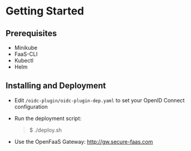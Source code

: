 
# Getting Started

## Prerequisites

 - Minikube
 - FaaS-CLI
 - Kubectl
 - Helm

## Installing and Deployment

 - Edit `/oidc-plugin/oidc-plugin-dep.yaml` to set your OpenID Connect configuration

 - Run the deployment script:

    > $ ./deploy.sh

 - Use the OpenFaaS Gateway: http://gw.secure-faas.com
